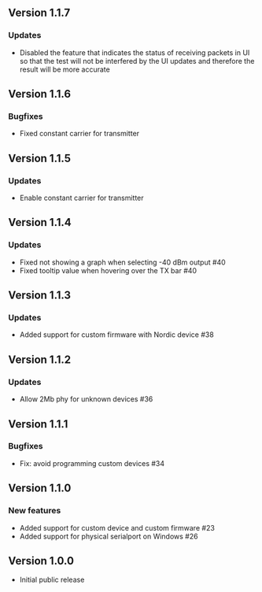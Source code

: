 ## Version 1.1.7
### Updates
- Disabled the feature that indicates the status of receiving packets in UI
  so that the test will not be interfered by the UI updates
  and therefore the result will be more accurate

## Version 1.1.6
### Bugfixes
- Fixed constant carrier for transmitter
## Version 1.1.5
### Updates
- Enable constant carrier for transmitter

## Version 1.1.4
### Updates
- Fixed not showing a graph when selecting -40 dBm output #40
- Fixed tooltip value when hovering over the TX bar #40

## Version 1.1.3
### Updates
- Added support for custom firmware with Nordic device #38

## Version 1.1.2
### Updates
- Allow 2Mb phy for unknown devices #36

## Version 1.1.1
### Bugfixes
- Fix: avoid programming custom devices #34

## Version 1.1.0
### New features
- Added support for custom device and custom firmware #23
- Added support for physical serialport on Windows #26

## Version 1.0.0

- Initial public release
